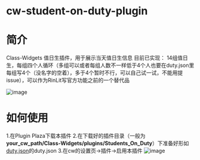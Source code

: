 # cw-student-on-duty-plugin

# 简介
Class-Widgets 值日生插件，用于展示当天值日生信息
目前已实现：
14组值日生，每组四个人循环（多组可以或者每组人数不一样低于4个人也要在duty.json里每组写4个（没名字的空着），多于4个暂时不行，可以自己试一试，不能用提issue），可以作为RinLit写官方功能之前的一个替代品


![image](https://github.com/user-attachments/assets/16f31385-5488-40c5-896d-fa7763b0b9c9)



# 如何使用
1.在Plugin Plaza下载本插件
2.在下载好的插件目录（一般为**your_cw_path/Class-Widgets/plugins/Students_On_Duty**）下准备好形如[duty.json](https://github.com/Welsonpeaches/cw-student-on-duty-plugin/blob/main/duty.json)的duty.json
3.在cw的设置页→插件→启用本插件
![image](https://github.com/user-attachments/assets/769cb021-7bd9-4b2c-9198-fc7353ffa3c4)
